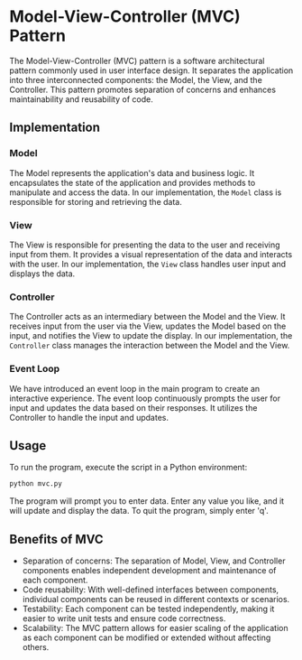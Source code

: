 # Model-View-Controller (MVC) Pattern

The Model-View-Controller (MVC) pattern is a software architectural pattern commonly used in user interface design. It separates the application into three interconnected components: the Model, the View, and the Controller. This pattern promotes separation of concerns and enhances maintainability and reusability of code.

## Implementation

### Model

The Model represents the application's data and business logic. It encapsulates the state of the application and provides methods to manipulate and access the data. In our implementation, the `Model` class is responsible for storing and retrieving the data.

### View

The View is responsible for presenting the data to the user and receiving input from them. It provides a visual representation of the data and interacts with the user. In our implementation, the `View` class handles user input and displays the data.

### Controller

The Controller acts as an intermediary between the Model and the View. It receives input from the user via the View, updates the Model based on the input, and notifies the View to update the display. In our implementation, the `Controller` class manages the interaction between the Model and the View.

### Event Loop

We have introduced an event loop in the main program to create an interactive experience. The event loop continuously prompts the user for input and updates the data based on their responses. It utilizes the Controller to handle the input and updates.

## Usage

To run the program, execute the script in a Python environment:

```bash
python mvc.py
```

The program will prompt you to enter data. Enter any value you like, and it will update and display the data. To quit the program, simply enter 'q'.

## Benefits of MVC

- Separation of concerns: The separation of Model, View, and Controller components enables independent development and maintenance of each component.
- Code reusability: With well-defined interfaces between components, individual components can be reused in different contexts or scenarios.
- Testability: Each component can be tested independently, making it easier to write unit tests and ensure code correctness.
- Scalability: The MVC pattern allows for easier scaling of the application as each component can be modified or extended without affecting others.
